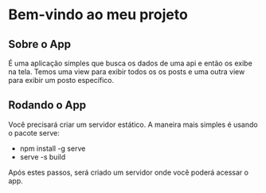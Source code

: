 # Bem-vindo ao meu projeto

## Sobre o App
É uma aplicação simples que busca os dados de uma api e então os exibe na tela.
Temos uma view para exibir todos os os posts e uma outra view para exibir um posto específico.

## Rodando o App
Você precisará criar um servidor estático. A maneira mais simples é usando o pacote serve:
- npm install -g serve
- serve -s build

Após estes passos, será criado um servidor onde você poderá acessar o app.

